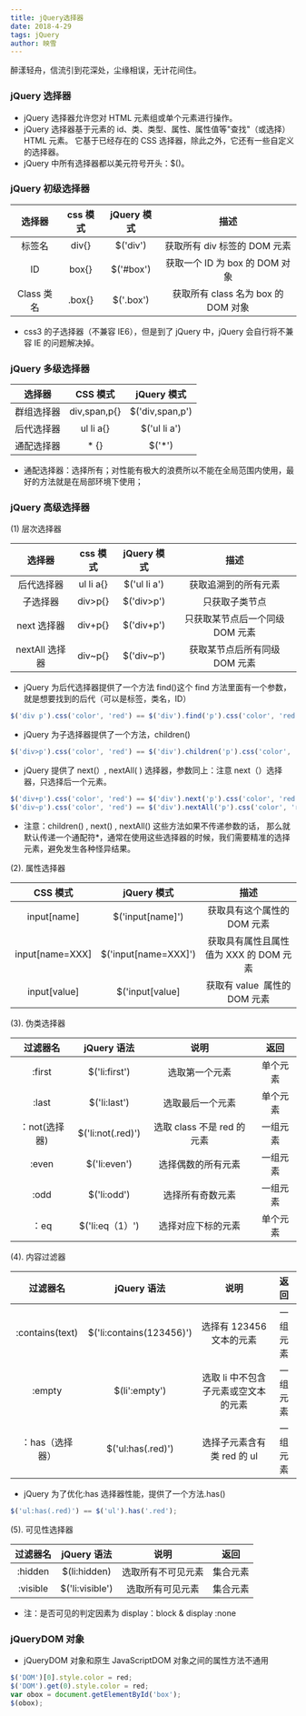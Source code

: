 ```yaml
---
title: jQuery选择器
date: 2018-4-29
tags: jQuery
author: 映雪
---
```


醉漾轻舟，信流引到花深处，尘缘相误，无计花间住。

<!--more-->

### jQuery 选择器

- jQuery 选择器允许您对 HTML 元素组或单个元素进行操作。
- jQuery 选择器基于元素的 id、类、类型、属性、属性值等"查找"（或选择）HTML 元素。 它基于已经存在的 CSS 选择器，除此之外，它还有一些自定义的选择器。
- jQuery 中所有选择器都以美元符号开头：$()。

### jQuery 初级选择器

|   选择器   | css 模式 | jQuery 模式 |                描述                 |
| :--------: | :------: | :---------: | :---------------------------------: |
|   标签名   |  div{}   |  $('div')   |    获取所有 div 标签的 DOM 元素     |
|     ID     |  box{}   |  $('#box')  |   获取一个 ID 为 box 的 DOM 对象    |
| Class 类名 |  .box{}  |  $('.box')  | 获取所有 class 名为 box 的 DOM 对象 |

- css3 的子选择器（不兼容 IE6），但是到了 jQuery 中，jQuery 会自行将不兼容 IE 的问题解决掉。

### jQuery 多级选择器

|   选择器   |   CSS 模式   |   jQuery 模式   |
| :--------: | :----------: | :-------------: |
| 群组选择器 | div,span,p{} | $('div,span,p') |
| 后代选择器 |  ul li a{}   |  $('ul li a')   |
| 通配选择器 |    \* {}     |     $('\*')     |

- 通配选择器：选择所有；对性能有极大的浪费所以不能在全局范围内使用，最好的方法就是在局部环境下使用；

### jQuery 高级选择器

(1) 层次选择器

|     选择器     | css 模式  | jQuery 模式  |              描述               |
| :------------: | :-------: | :----------: | :-----------------------------: |
|   后代选择器   | ul li a{} | $('ul li a') |      获取追溯到的所有元素       |
|    子选择器    |  div>p{}  |  $('div>p')  |         只获取子类节点          |
|  next 选择器   |  div+p{}  |  $('div+p')  | 只获取某节点后一个同级 DOM 元素 |
| nextAll 选择器 |  div~p{}  |  $('div~p')  |  获取某节点后所有同级 DOM 元素  |

- jQuery 为后代选择器提供了一个方法 find()这个 find 方法里面有一个参数，就是想要找到的后代（可以是标签，类名，ID）

```js
$('div p').css('color', 'red') == $('div').find('p').css('color', 'red');
```

- jQuery 为子选择器提供了一个方法，children()

```js
$('div>p').css('color', 'red') == $('div').children('p').css('color', 'red');
```

- jQuery 提供了 next(）, nextAll( ) 选择器，参数同上：注意 next（）选择器，只选择后一个元素。

```js
$('div+p').css('color', 'red') == $('div').next('p').css('color', 'red');
$('div~p').css('color', 'red') == $('div').nextAll('p').css('color', 'red');
```

- 注意：children() , next() , nextAll() 这些方法如果不传递参数的话， 那么就默认传递一个通配符\*，通常在使用这些选择器的时候，我们需要精准的选择元素，避免发生各种怪异结果。

(2). 属性选择器

|    CSS 模式     |     jQuery 模式      |                  描述                  |
| :-------------: | :------------------: | :------------------------------------: |
|   input[name]   |   $('input[name]')   |      获取具有这个属性的 DOM 元素       |
| input[name=XXX] | $('input[name=XXX]') | 获取具有属性且属性值为 XXX 的 DOM 元素 |
|  input[value]   |   $('input[value]    |     获取有 value  属性的 DOM 元素      |

(3). 伪类选择器

|   过滤器名    |    jQuery 语法    |            说明            |   返回   |
| :-----------: | :---------------: | :------------------------: | :------: |
|    :first     |   $('li:first')   |       选取第一个元素       | 单个元素 |
|     :last     |   $('li:last')    |      选取最后一个元素      | 单个元素 |
| ：not(选择器) | $('li:not(.red)') | 选取 class 不是 red 的元素 | 一组元素 |
|     :even     |   $('li:even')    |     选择偶数的所有元素     | 一组元素 |
|     :odd      |    $('li:odd')    |      选择所有奇数元素      | 一组元素 |
|     ：eq      |  $('li:eq（1）')  |     选择对应下标的元素     | 单个元素 |

(4). 内容过滤器

|    过滤器名     |       jQuery 语法        |                 说明                 |   返回   |
| :-------------: | :----------------------: | :----------------------------------: | :------: |
| :contains(text) | $('li:contains(123456)') |       选择有 123456 文本的元素       | 一组元素 |
|     :empty      |      $(li':empty')       | 选取 li 中不包含子元素或空文本的元素 | 一组元素 |
| ：has（选择器） |    $('ul:has(.red)')     |      选择子元素含有类 red 的 ul      | 一组元素 |

- jQuery 为了优化:has 选择器性能，提供了一个方法.has()

```js
$('ul:has(.red)') == $('ul').has('.red');
```

(5). 可见性选择器

| 过滤器名 |   jQuery 语法   |        说明        |   返回   |
| :------: | :-------------: | :----------------: | :------: |
| :hidden  |  $(li:hidden)   | 选取所有不可见元素 | 集合元素 |
| :visible | $('li:visible') |  选取所有可见元素  | 集合元素 |

- 注：是否可见的判定因素为 display：block & display :none

### jQueryDOM 对象

- jQueryDOM 对象和原生 JavaScriptDOM 对象之间的属性方法不通用

```js
$('DOM')[0].style.color = red;
$('DOM').get(0).style.color = red;
var obox = document.getElementById('box');
$(obox);
```
